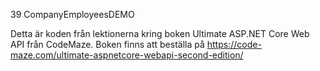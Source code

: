 39 CompanyEmployeesDEMO

Detta är koden från lektionerna kring boken Ultimate ASP.NET Core Web API från CodeMaze. Boken finns att beställa på https://code-maze.com/ultimate-aspnetcore-webapi-second-edition/
